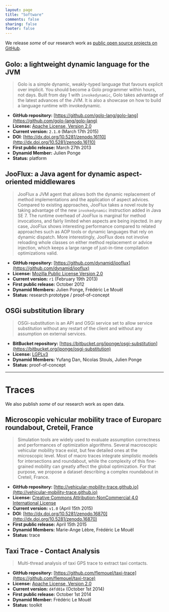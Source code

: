 ```yaml
---
layout: page
title: "Software"
comments: false
sharing: false
footer: false
---
```


We release *some* of our research work as [public open source projects on GitHub](https://github.com/dynamid).

## Golo: a lightweight dynamic language for the JVM

> Golo is a simple dynamic, weakly-typed language that favours explicit over implicit. You should become a Golo programmer within hours, not days.
> Built from day 1 with `invokedynamic`, Golo takes advantage of the latest advances of the JVM. It is also a showcase on how to build a language runtime with invokedynamic.

* **GitHub repository:** [https://github.com/golo-lang/golo-lang](https://github.com/golo-lang/golo-lang)
* **License:** [Apache License, Version 2.0](http://www.apache.org/licenses/LICENSE-2.0)
* **Current version:** `2.1.0` (March 17th 2015)
* **DOI**: [http://dx.doi.org/10.5281/zenodo.16110](http://dx.doi.org/10.5281/zenodo.16110)
* **First public release:** March 27th 2013
* **Dynamid Member:** Julien Ponge
* **Status:** platform

## JooFlux: a Java agent for dynamic aspect-oriented middlewares

> JooFlux a JVM agent that allows both the dynamic replacement of method implementations and the
> application of aspect advices. Compared to existing approaches, JooFlux takes a novel route by
> taking advantage of the new `invokedynamic` instruction added in Java SE 7. The runtime overhead of
> JooFlux is marginal for method invocations, and fairly limited when aspects are being injected. In
> any case, JooFlux shows interesting performance compared to related approaches such as AOP tools or
> dynamic languages that rely on dynamic dispatch. More interestingly, JooFlux does not involve
> reloading whole classes on either method replacement or advice injection, which keeps a large range
> of just-in-time compilation optimizations valid.

* **GitHub repository:** [https://github.com/dynamid/jooflux](https://github.com/dynamid/jooflux)
* **License:** [Mozilla Public License Version 2.0](http://www.mozilla.org/MPL/2.0/)
* **Current version:** `r1` (February 19th 2013)
* **First public release:** October 2012
* **Dynamid Members:** Julien Ponge, Frédéric Le Mouël
* **Status:** research prototype / proof-of-concept

## OSGi substitution library

> OSGi-substitution is an API and OSGi service set to allow service substitution without any restart
> of the client and without any assumption on external services.

* **BitBucket repository:** [https://bitbucket.org/jponge/osgi-substitution](https://bitbucket.org/jponge/osgi-substitution)
* **License:** [LGPLv3](http://www.gnu.org/licenses/)
* **Dynamid Members:** Yufang Dan, Nicolas Stouls, Julien Ponge
* **Status:** proof-of-concept

***

# Traces

We also publish *some* of our research work as open data.

## Microscopic vehicular mobility trace of Europarc roundabout, Creteil, France

> Simulation tools are widely used to evaluate assumption correctness and performances of 
> optimization algorithms. Several macroscopic vehicular mobility trace exist, but few detailed 
> ones at the microscopic level. Most of macro traces integrate simplistic models for intersections 
> and roundabout, while the complexity of this fine-grained mobility can greatly affect the global 
> optimization. For that purpose, we propose a dataset describing a complex roundabout in Creteil, France.

* **GitHub repository:** [http://vehicular-mobility-trace.github.io](http://vehicular-mobility-trace.github.io)
* **License:** [Creative Commons Attribution-NonCommercial 4.0 International License](http://creativecommons.org/licenses/by-nc/4.0/)
* **Current version:** `v1.0` (April 15th 2015)
* **DOI**: [http://dx.doi.org/10.5281/zenodo.16870](http://dx.doi.org/10.5281/zenodo.16870)
* **First public release:** April 15th 2015
* **Dynamid Members:** Marie-Ange Lèbre, Frédéric Le Mouël
* **Status:** trace

## Taxi Trace - Contact Analysis

> Multi-thread analysis of taxi GPS trace to extract taxi contacts.

* **GitHub repository:** [https://github.com/flemouel/taxi-trace](https://github.com/flemouel/taxi-trace)
* **License:** [Apache License, Version 2.0](http://www.apache.org/licenses/LICENSE-2.0)
* **Current version:** `d4fd01e` (October 1st 2014)
* **First public release:** October 1st 2014
* **Dynamid Member:** Frédéric Le Mouël
* **Status:** toolkit
